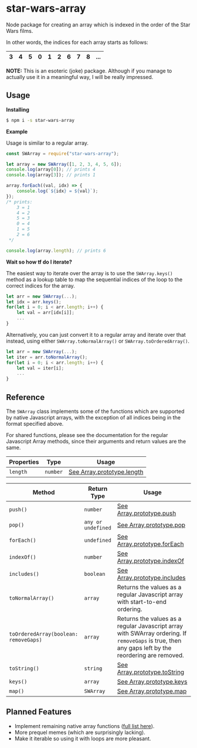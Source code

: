# star-wars-array
Node package for creating an array which is indexed in the order of the Star Wars films.

In other words, the indices for each array starts as follows:

|3|4|5|0|1|2|6|7|8|...|
|-|-|-|-|-|-|-|-|-|-|

**NOTE:** This is an esoteric (joke) package. Although if you manage to actually use it in a meaningful way, I will be really impressed.

## Usage
**Installing**

```sh
$ npm i -s star-wars-array
```

**Example**

Usage is similar to a regular array.

```js
const SWArray = require("star-wars-array");

let array = new SWArray([1, 2, 3, 4, 5, 6]);
console.log(array[0]); // prints 4
console.log(array[3]); // prints 1

array.forEach((val, idx) => {
    console.log(`${idx} = ${val}`);
});
/* prints:
    3 = 1
    4 = 2
    5 = 3
    0 = 4
    1 = 5
    2 = 6
 */

console.log(array.length); // prints 6
```

**Wait so how tf do I iterate?**

The easiest way to iterate over the array is to use the `SWArray.keys()` method as a lookup table to map the sequential indices of the loop to the correct indices for the array.
```js
let arr = new SWArray(...);
let idx = arr.keys();
for(let i = 0; i < arr.length; i++) {
    let val = arr[idx[i]];
    ...
}
```

Alternatively, you can just convert it to a regular array and iterate over that instead, using either `SWArray.toNormalArray()` or `SWArray.toOrderedArray()`.
```js
let arr = new SWArray(...);
let iter = arr.toNormalArray();
for(let i = 0; i < arr.length; i++) {
    let val = iter[i];
    ...
}
```

## Reference

The `SWArray` class implements some of the functions which are supported by native Javascript arrays, with the exception of all indices being in the format specified above.

For shared functions, please see the documentation for the regular Javascript Array methods, since their arguments and return values are the same.

|Properties|Type|Usage|
|----------|----|-----|
|`length`|`number`|[See Array.prototype.length](https://developer.mozilla.org/en-US/docs/Web/JavaScript/Reference/Global_Objects/Array/length)|

|Method|Return Type|Usage|
|------|-------|-----|
|`push()`|`number`|[See Array.prototype.push](https://developer.mozilla.org/en-US/docs/Web/JavaScript/Reference/Global_Objects/Array/push)|
|`pop()`|`any or undefined`|[See Array.prototype.pop](https://developer.mozilla.org/en-US/docs/Web/JavaScript/Reference/Global_Objects/Array/pop)|
|`forEach()`|`undefined`|[See Array.prototype.forEach](https://developer.mozilla.org/en-US/docs/Web/JavaScript/Reference/Global_Objects/Array/forEach)|
|`indexOf()`|`number`|[See Array.prototype.indexOf](https://developer.mozilla.org/en-US/docs/Web/JavaScript/Reference/Global_Objects/Array/indexOf)|
|`includes()`|`boolean`|[See Array.prototype.includes](https://developer.mozilla.org/en-US/docs/Web/JavaScript/Reference/Global_Objects/Array/includes)|
|`toNormalArray()`|`array`|Returns the values as a regular Javascript array with start-to-end ordering.|
|`toOrderedArray(boolean: removeGaps)`|`array`|Returns the values as a regular Javascript array with SWArray ordering. If `removeGaps` is true, then any gaps left by the reordering are removed.|
|`toString()`|`string`|[See Array.prototype.toString](https://developer.mozilla.org/en-US/docs/Web/JavaScript/Reference/Global_Objects/Array/toString)|
|`keys()`|`array`|[See Array.prototype.keys](https://developer.mozilla.org/en-US/docs/Web/JavaScript/Reference/Global_Objects/Array/keys)|
|`map()`|`SWArray`|[See Array.prototype.map](https://developer.mozilla.org/en-US/docs/Web/JavaScript/Reference/Global_Objects/Array/map)|

## Planned Features
- Implement remaining native array functions ([full list here](https://developer.mozilla.org/en-US/docs/Web/JavaScript/Reference/Global_Objects/Array#)).
- More prequel memes (which are surprisingly lacking).
- Make it iterable so using it with loops are more pleasant.
